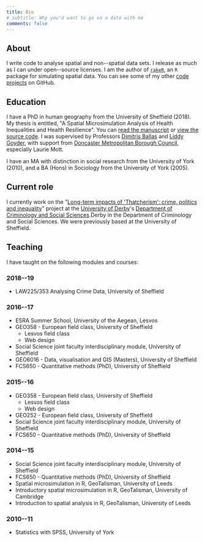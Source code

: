 ```yaml
---
title: Bio
# subtitle: Why you'd want to go on a date with me
comments: false
---
```


## About

I write code to analyse spatial and non--spatial data sets.
I release as much as I can under open--source licenses.
I am the author of [`rakeR`](https://cran.r-project.org/package=rakeR), an `R` package for simulating spatial data.
You can see some of my other [code projects](https://github.com/philmikejones) on GitHub.


## Education

I have a PhD in human geography from the University of Sheffield (2018).
My thesis is entitled, "A Spatial Microsimulation Analysis of Health Inequalities and Health Resilience".
You can [read the manuscript](http://etheses.whiterose.ac.uk/id/eprint/19283)  or [view the source code](https://github.com/philmikejones/thesis).
I was supervised by Professors [Dimitris Ballas](https://www.rug.nl/staff/d.ballas/cv?lang=en) and [Liddy Goyder](https://www.sheffield.ac.uk/scharr/sections/ph/staff/profiles/liddy), with support from [Doncaster Metropolitan Borough Council](http://www.doncaster.gov.uk/), especially Laurie Mott.

I have an MA with distinction in social research from the University of York (2010), and a BA (Hons) in Sociology from the University of York (2005).


## Current role

I currently work on the "[Long-term impacts of 'Thatcherism': crime, politics and inequality](https://www.sheffield.ac.uk/law/research/projects/crimetrajectories)" project at the [University of Derby](https://www.derby.ac.uk/)'s [Department of Criminology and Social Sciences](https://www.derby.ac.uk/departments/criminology-social-sciences/).Derby in the Department of Criminology and Social Sciences.
We were previously based at the University of Sheffield.


## Teaching

I have taught on the following modules and courses:

### 2018--19

- LAW225/353 Analysing Crime Data, University of Sheffield


### 2016--17

- ESRA Summer School, University of the Aegean, Lesvos
- GEO358 - European field class, University of Sheffield
    - Lesvos field class
    - Web design
- Social Science joint faculty interdisciplinary module, University of Sheffield
- GEO6016 - Data, visualisation and GIS (Masters), University of Sheffield
- FCS650 - Quantitative methods (PhD), University of Sheffield


### 2015--16

- GEO358 - European field class, University of Sheffield
    - Lesvos field class
    - Web design
- GEO252 - European field class, University of Sheffield
- Social Science joint faculty interdisciplinary module, University of Sheffield
- FCS650 - Quantitative methods (PhD), University of Sheffield


### 2014--15

- Social Science joint faculty interdisciplinary module, University of Sheffield
- FCS650 - Quantitative methods (PhD), University of Sheffield
- Spatial microsimulation in R, GeoTalisman, University of Leeds
- Introductory spatial microsimulation in R, GeoTalisman, University of Cambridge
- Introduction to spatial analysis in R, GeoTalisman, University of Leeds


### 2010--11

- Statistics with SPSS, University of York
